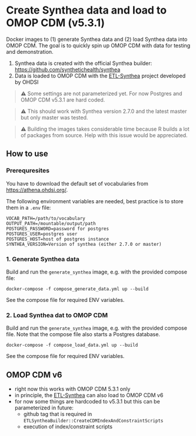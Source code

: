 
# Create Synthea data and load to OMOP CDM (v5.3.1)
Docker images to (1) generate Synthea data and (2) load Synthea data into OMOP CDM. The goal is to quickly spin up OMOP CDM with data 
for testing and demonstration.

1. Synthea data is created with the official Synthea builder: https://github.com/synthetichealth/synthea
2. Data is loaded to OMOP CDM with the [ETL-Synthea](https://github.com/OHDSI/ETL-Synthea) project developed by OHDSI

> :warning: Some settings are not parameterized yet. For now Postgres and OMOP CDM v5.3.1 are hard coded.

> :warning: This should work with Synthea version 2.7.0 and the latest master but only master was tested.

> :warning: Building the images takes considerable time because R builds a lot of packages from source. Help with this issue would be appreciated.

## How to use

### Prerequresites
You have to download the default set of vocabularies from https://athena.ohdsi.org/.

The following environment variables are needed, best practice is to store them in a `.env` file:

```
VOCAB_PATH=/path/to/vocabulary
OUTPUT_PATH=/mountable/output/path
POSTGRES_PASSWORD=password for postgres
POSTGRES_USER=postgres user
POSTGRES_HOST=host of postgres instance
SYNTHEA_VERSION=Version of synthea (either 2.7.0 or master)
```

### 1. Generate Synthea data
Build and run the `generate_synthea` image, e.g. with the provided compose file:

```docker-compose -f compose_generate_data.yml up --build```

See the compose file for required ENV variables.

### 2. Load Synthea dat to OMOP CDM
Build and run the `generate_synthea` image, e.g. with the provided compose file. Note that the compose file
also starts a Postgres database.

```docker-compose -f compose_load_data.yml up --build```

See the compose file for required ENV variables.

## OMOP CDM v6
- right now this works with OMOP CDM 5.3.1 only
- in principle, the [ETL-Synthea](https://github.com/OHDSI/ETL-Synthea) can also load to OMOP CDM v6
- for now some things are hardcoded to v5.3.1 but this can be parameterized in future:
    - github tag that is required in `ETLSyntheaBuilder::CreateCDMIndexAndConstraintScripts`
    - execution of index/constraint scripts
